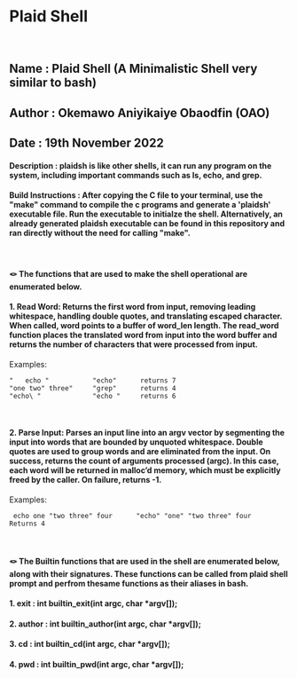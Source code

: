# Plaid Shell

<br/>

## Name : Plaid Shell (A Minimalistic Shell very similar to bash)
## Author : Okemawo Aniyikaiye Obaodfin (OAO)
## Date : 19th November 2022
#### Description : plaidsh is like other shells, it can run any program on the system, including important commands such as ls, echo, and grep.

#### Build Instructions : After copying the C file to your terminal, use the "make" command to compile the c programs and generate a 'plaidsh' executable file. Run the executable to initialze the shell. Alternatively, an already generated plaidsh executable can be found in this repository and ran directly without the need for calling "make". 

<br/>

#### 🪢 The functions that are used to make the shell operational are enumerated below.

#### 1. Read Word: Returns the first word from input, removing leading whitespace, handling double quotes, and translating escaped character. When called, word points to a buffer of word_len length. The read_word function places the translated word from input into the word buffer and returns the number of characters that were processed from input. 

  
   Examples:
  
    "   echo "           "echo"      returns 7
    "one two" three"     "grep"      returns 4
    "echo\ "             "echo "     returns 6

<br/>


#### 2. Parse Input: Parses an input line into an argv vector by segmenting the input into words that are bounded by unquoted whitespace. Double quotes are used to group words and are eliminated from the input. On success, returns the count of arguments processed (argc). In this case, each word will be returned in malloc’d memory, which must be explicitly freed by the caller. On failure, returns -1.
 
   Examples:
   
     echo one "two three" four      "echo" "one" "two three" four      Returns 4

<br/>  


#### 🪢 The Builtin functions that are used in the shell are enumerated below, along with their signatures. These functions can be called from plaid shell prompt and perfrom thesame functions as their aliases in bash.

####     1. exit : int builtin_exit(int argc, char *argv[]);
 
####     2. author : int builtin_author(int argc, char *argv[]);

####     3. cd : int builtin_cd(int argc, char *argv[]);

####     4. pwd : int builtin_pwd(int argc, char *argv[]);
 
 
